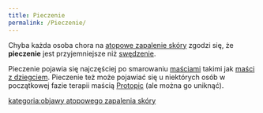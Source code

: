 ```yaml
---
title: Pieczenie
permalink: /Pieczenie/
---
```


Chyba każda osoba chora na [atopowe zapalenie skóry](/atopedia/Atopowe_zapalenie_skóry "wikilink") zgodzi się, że **pieczenie** jest przyjemniejsze niż [swędzenie](/atopedia/Świąd "wikilink").

Pieczenie pojawia się najczęściej po smarowaniu [maściami](/atopedia/Maść "wikilink") takimi jak [maści z dziegciem](/atopedia/Maści_z_dziegciem "wikilink"). Pieczenie też może pojawiać się u niektórych osób w początkowej fazie terapii maścią [Protopic](/atopedia/Protopic "wikilink") (ale można go uniknąć).

[kategoria:objawy atopowego zapalenia skóry](/atopedia/kategoria:objawy_atopowego_zapalenia_skóry "wikilink")